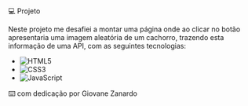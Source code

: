 💻 Projeto

Neste projeto me desafiei a montar uma página onde ao clicar no botão apresentaria uma imagem aleatória de um cachorro, trazendo esta informação de uma API, com as seguintes tecnologias:

- ![HTML5](https://img.shields.io/badge/html5-%23E34F26.svg?style=for-the-badge&logo=html5&logoColor=white)
- ![CSS3](https://img.shields.io/badge/css3-%231572B6.svg?style=for-the-badge&logo=css3&logoColor=white)
- ![JavaScript](https://img.shields.io/badge/javascript-%23323330.svg?style=for-the-badge&logo=javascript&logoColor=%23F7DF1E)

⌨️ com dedicação por Giovane Zanardo

